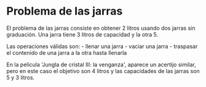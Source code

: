 # Problema de las jarras

El problema de las jarras consiste en obtener 2 litros usando dos jarras sin graduación. Una jarra tiene 3 litros de capacidad y la otra 5.

Las operaciones válidas son:
    - llenar una jarra
    - vaciar una jarra
    - traspasar el contenido de una jarra a la otra hasta llenarla

En la película 'Jungla de cristal III: la venganza', aparece un acertijo similar, pero en este caso el objetivo son 4 litros y las capacidades de las jarras son 5 y 3 litros.
